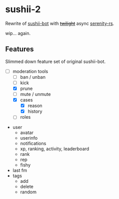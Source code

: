 # sushii-2

Rewrite of [sushii-bot](https://github.com/drklee3/sushii-bot) with
[~~twilight~~](https://github.com/twilight-rs/twilight) async
[serenity-rs](https://github.com/serenity-rs/serenity/).

wip... again.

## Features

Slimmed down feature set of original sushii-bot.

* [ ] moderation tools
    * [ ] ban / unban
    * [ ] kick
    * [x] prune
    * [ ] mute / unmute
    * [x] cases
      * [x] reason
      * [x] history
    * [ ] roles
* user
    * avatar
    * userinfo
    * notifications
    * xp, ranking, activity, leaderboard
    * rank
    * rep
    * fishy
* last fm
* tags
    * add
    * delete
    * random
